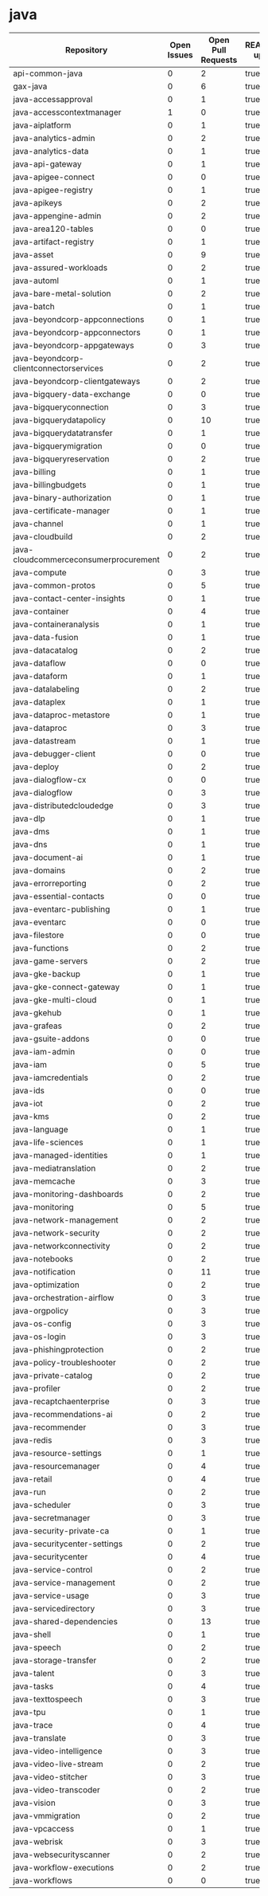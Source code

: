 # java
| Repository | Open Issues | Open Pull Requests | README.MD updated | About updated | Public Archived | Code Deleted |
|------------|-------------|--------------------|--------------------|--------------------|--------------------|--------------------|
| api-common-java | 0 | 2 | true | true | false | false |
| gax-java | 0 | 6 | true | true | false | false |
| java-accessapproval | 0 | 1 | true | true | false | false |
| java-accesscontextmanager | 1 | 0 | true | true | false | false |
| java-aiplatform | 0 | 1 | true | true | false | false |
| java-analytics-admin | 0 | 2 | true | true | false | false |
| java-analytics-data | 0 | 1 | true | true | false | false |
| java-api-gateway | 0 | 1 | true | true | false | false |
| java-apigee-connect | 0 | 0 | true | true | false | false |
| java-apigee-registry | 0 | 1 | true | true | false | false |
| java-apikeys | 0 | 2 | true | true | false | false |
| java-appengine-admin | 0 | 2 | true | true | false | false |
| java-area120-tables | 0 | 0 | true | true | false | false |
| java-artifact-registry | 0 | 1 | true | true | false | false |
| java-asset | 0 | 9 | true | true | false | false |
| java-assured-workloads | 0 | 2 | true | true | false | false |
| java-automl | 0 | 1 | true | true | false | false |
| java-bare-metal-solution | 0 | 2 | true | true | false | false |
| java-batch | 0 | 1 | true | true | false | false |
| java-beyondcorp-appconnections | 0 | 1 | true | true | false | false |
| java-beyondcorp-appconnectors | 0 | 1 | true | true | false | false |
| java-beyondcorp-appgateways | 0 | 3 | true | true | false | false |
| java-beyondcorp-clientconnectorservices | 0 | 2 | true | true | false | false |
| java-beyondcorp-clientgateways | 0 | 2 | true | true | false | false |
| java-bigquery-data-exchange | 0 | 0 | true | true | false | false |
| java-bigqueryconnection | 0 | 3 | true | true | false | false |
| java-bigquerydatapolicy | 0 | 10 | true | true | false | false |
| java-bigquerydatatransfer | 0 | 1 | true | true | false | false |
| java-bigquerymigration | 0 | 0 | true | true | true | false |
| java-bigqueryreservation | 0 | 2 | true | true | false | false |
| java-billing | 0 | 1 | true | true | false | false |
| java-billingbudgets | 0 | 1 | true | true | false | false |
| java-binary-authorization | 0 | 1 | true | true | false | false |
| java-certificate-manager | 0 | 1 | true | true | false | false |
| java-channel | 0 | 1 | true | true | false | false |
| java-cloudbuild | 0 | 2 | true | true | false | false |
| java-cloudcommerceconsumerprocurement | 0 | 2 | true | true | false | false |
| java-compute | 0 | 3 | true | true | false | false |
| java-common-protos | 0 | 5 | true | true | false | false |
| java-contact-center-insights | 0 | 1 | true | true | false | false |
| java-container | 0 | 4 | true | true | false | false |
| java-containeranalysis | 0 | 1 | true | true | false | false |
| java-data-fusion | 0 | 1 | true | true | false | false |
| java-datacatalog | 0 | 2 | true | true | false | false |
| java-dataflow | 0 | 0 | true | true | false | false |
| java-dataform | 0 | 1 | true | true | false | false |
| java-datalabeling | 0 | 2 | true | true | false | false |
| java-dataplex | 0 | 1 | true | true | false | false |
| java-dataproc-metastore | 0 | 1 | true | true | false | false |
| java-dataproc | 0 | 3 | true | true | false | false |
| java-datastream | 0 | 1 | true | true | false | false |
| java-debugger-client | 0 | 0 | true | true | false | false |
| java-deploy | 0 | 2 | true | true | false | false |
| java-dialogflow-cx | 0 | 0 | true | true | false | false |
| java-dialogflow | 0 | 3 | true | true | false | false |
| java-distributedcloudedge | 0 | 3 | true | true | false | false |
| java-dlp | 0 | 1 | true | true | false | false |
| java-dms | 0 | 1 | true | true | false | false |
| java-dns | 0 | 1 | true | true | false | false |
| java-document-ai | 0 | 1 | true | true | false | false |
| java-domains | 0 | 2 | true | true | false | false |
| java-errorreporting | 0 | 2 | true | true | false | false |
| java-essential-contacts | 0 | 0 | true | true | false | false |
| java-eventarc-publishing | 0 | 1 | true | true | false | false |
| java-eventarc | 0 | 0 | true | true | false | false |
| java-filestore | 0 | 0 | true | true | false | false |
| java-functions | 0 | 2 | true | true | false | false |
| java-game-servers | 0 | 2 | true | true | false | false |
| java-gke-backup | 0 | 1 | true | true | false | false |
| java-gke-connect-gateway | 0 | 1 | true | true | false | false |
| java-gke-multi-cloud | 0 | 1 | true | true | false | false |
| java-gkehub | 0 | 1 | true | true | false | false |
| java-grafeas | 0 | 2 | true | true | false | false |
| java-gsuite-addons | 0 | 0 | true | true | false | false |
| java-iam-admin | 0 | 0 | true | true | false | false |
| java-iam | 0 | 5 | true | true | false | false |
| java-iamcredentials | 0 | 2 | true | true | false | false |
| java-ids | 0 | 0 | true | true | false | false |
| java-iot | 0 | 2 | true | true | false | false |
| java-kms | 0 | 2 | true | true | false | false |
| java-language | 0 | 1 | true | true | false | false |
| java-life-sciences | 0 | 1 | true | true | false | false |
| java-managed-identities | 0 | 1 | true | true | false | false |
| java-mediatranslation | 0 | 2 | true | true | false | false |
| java-memcache | 0 | 3 | true | true | false | false |
| java-monitoring-dashboards | 0 | 2 | true | true | false | false |
| java-monitoring | 0 | 5 | true | true | false | false |
| java-network-management | 0 | 2 | true | true | false | false |
| java-network-security | 0 | 2 | true | true | false | false |
| java-networkconnectivity | 0 | 2 | true | true | false | false |
| java-notebooks | 0 | 2 | true | true | false | false |
| java-notification | 0 | 11 | true | true | false | false |
| java-optimization | 0 | 2 | true | true | false | false |
| java-orchestration-airflow | 0 | 3 | true | true | false | false |
| java-orgpolicy | 0 | 3 | true | true | false | false |
| java-os-config | 0 | 3 | true | true | false | false |
| java-os-login | 0 | 3 | true | true | false | false |
| java-phishingprotection | 0 | 2 | true | true | false | false |
| java-policy-troubleshooter | 0 | 2 | true | true | false | false |
| java-private-catalog | 0 | 2 | true | true | false | false |
| java-profiler | 0 | 2 | true | true | false | false |
| java-recaptchaenterprise | 0 | 3 | true | true | false | false |
| java-recommendations-ai | 0 | 2 | true | true | false | false |
| java-recommender | 0 | 3 | true | true | false | false |
| java-redis | 0 | 3 | true | true | false | false |
| java-resource-settings | 0 | 1 | true | true | false | false |
| java-resourcemanager | 0 | 4 | true | true | false | false |
| java-retail | 0 | 4 | true | true | false | false |
| java-run | 0 | 2 | true | true | false | false |
| java-scheduler | 0 | 3 | true | true | false | false |
| java-secretmanager | 0 | 3 | true | true | false | false |
| java-security-private-ca | 0 | 1 | true | true | false | false |
| java-securitycenter-settings | 0 | 2 | true | true | false | false |
| java-securitycenter | 0 | 4 | true | true | false | false |
| java-service-control | 0 | 2 | true | true | false | false |
| java-service-management | 0 | 2 | true | true | false | false |
| java-service-usage | 0 | 3 | true | true | false | false |
| java-servicedirectory | 0 | 3 | true | true | false | false |
| java-shared-dependencies | 0 | 13 | true | true | false | false |
| java-shell | 0 | 1 | true | true | false | false |
| java-speech | 0 | 2 | true | true | false | false |
| java-storage-transfer | 0 | 2 | true | true | false | false |
| java-talent | 0 | 3 | true | true | false | false |
| java-tasks | 0 | 4 | true | true | false | false |
| java-texttospeech | 0 | 3 | true | true | false | false |
| java-tpu | 0 | 1 | true | true | false | false |
| java-trace | 0 | 4 | true | true | false | true |
| java-translate | 0 | 3 | true | true | false | false |
| java-video-intelligence | 0 | 3 | true | true | false | false |
| java-video-live-stream | 0 | 2 | true | true | false | false |
| java-video-stitcher | 0 | 3 | true | true | false | false |
| java-video-transcoder | 0 | 2 | true | true | false | false |
| java-vision | 0 | 3 | true | true | false | false |
| java-vmmigration | 0 | 2 | true | true | false | false |
| java-vpcaccess | 0 | 1 | true | true | false | false |
| java-webrisk | 0 | 3 | true | true | false | false |
| java-websecurityscanner | 0 | 2 | true | true | false | false |
| java-workflow-executions | 0 | 2 | true | true | false | false |
| java-workflows | 0 | 0 | true | true | false | false |
